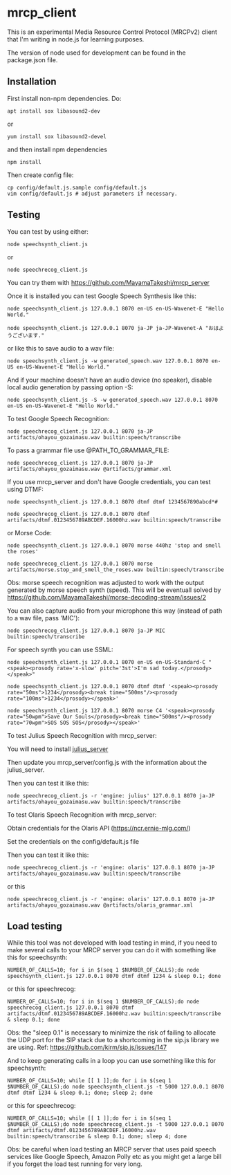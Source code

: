 # mrcp_client

This is an experimental Media Resource Control Protocol (MRCPv2) client that I'm writing in node.js for learning purposes.

The version of node used for development can be found in the package.json file.

## Installation

First install non-npm dependencies. Do:

```
apt install sox libasound2-dev
```
or
```
yum install sox libasound2-devel
```

and then install npm dependencies
```
npm install
```

Then create config file:
```
cp config/default.js.sample config/default.js
vim config/default.js # adjust parameters if necessary.
```

## Testing

You can test by using either:
```
node speechsynth_client.js
```
or
```
node speechrecog_client.js
```

You can try them with https://github.com/MayamaTakeshi/mrcp_server

Once it is installed you can test Google Speech Synthesis like this:
```
node speechsynth_client.js 127.0.0.1 8070 en-US en-US-Wavenet-E "Hello World."

node speechsynth_client.js 127.0.0.1 8070 ja-JP ja-JP-Wavenet-A "おはようございます."
```
or like this to save audio to a wav file:
```
node speechsynth_client.js -w generated_speech.wav 127.0.0.1 8070 en-US en-US-Wavenet-E "Hello World."
```
And if your machine doesn't have an audio device (no speaker), disable local audio generation by passing option -S:
```
node speechsynth_client.js -S -w generated_speech.wav 127.0.0.1 8070 en-US en-US-Wavenet-E "Hello World."
```


To test Google Speech Recognition:
```
node speechrecog_client.js 127.0.0.1 8070 ja-JP artifacts/ohayou_gozaimasu.wav builtin:speech/transcribe
```
To pass a grammar file use @PATH_TO_GRAMMAR_FILE:
```
node speechrecog_client.js 127.0.0.1 8070 ja-JP artifacts/ohayou_gozaimasu.wav @artifacts/grammar.xml 
```


If you use mrcp_server and don't have Google credentials, you can test using DTMF:
```
node speechsynth_client.js 127.0.0.1 8070 dtmf dtmf 1234567890abcd*#

node speechrecog_client.js 127.0.0.1 8070 dtmf artifacts/dtmf.0123456789ABCDEF.16000hz.wav builtin:speech/transcribe
```

or Morse Code:
```
node speechsynth_client.js 127.0.0.1 8070 morse 440hz 'stop and smell the roses'

node speechrecog_client.js 127.0.0.1 8070 morse artifacts/morse.stop_and_smell_the_roses.wav builtin:speech/transcribe

```

Obs: morse speech recognition was adjusted to work with the output generated by morse speech synth (speed). This will be eventuall solved by https://github.com/MayamaTakeshi/morse-decoding-stream/issues/2


You can also capture audio from your microphone this way (instead of path to a wav file, pass 'MIC'):
```
node speechrecog_client.js 127.0.0.1 8070 ja-JP MIC builtin:speech/transcribe
```
For speech synth you can use SSML:
```
node speechsynth_client.js 127.0.0.1 8070 en-US en-US-Standard-C "<speak><prosody rate='x-slow' pitch='3st'>I'm sad today.</prosody></speak>"

node speechsynth_client.js 127.0.0.1 8070 dtmf dtmf '<speak><prosody rate="50ms">1234</prosody><break time="500ms"/><prosody rate="100ms">1234</prosody></speak>'

node speechsynth_client.js 127.0.0.1 8070 morse C4 '<speak><prosody rate="50wpm">Save Our Souls</prosody><break time="500ms"/><prosody rate="70wpm">SOS SOS SOS</prosody></speak>'

```

To test Julius Speech Recognition with mrcp_server:

You will need to install [julius_server](https://github.com/MayamaTakeshi/julius_server)

Then update you mrcp_server/config.js with the information about the julius_server.

Then you can test it like this:
```
node speechrecog_client.js -r 'engine: julius' 127.0.0.1 8070 ja-JP artifacts/ohayou_gozaimasu.wav builtin:speech/transcribe
```


To test Olaris Speech Recognition with mrcp_server:

Obtain credentials for the Olaris API (https://ncr.ernie-mlg.com/)

Set the credentials on the config/default.js file

Then you can test it like this:
```
node speechrecog_client.js -r 'engine: olaris' 127.0.0.1 8070 ja-JP artifacts/ohayou_gozaimasu.wav builtin:speech/transcribe
```

or this
```
node speechrecog_client.js -r 'engine: olaris' 127.0.0.1 8070 ja-JP artifacts/ohayou_gozaimasu.wav @artifacts/olaris_grammar.xml
```


## Load testing

While this tool was not developed with load testing in mind, if you need to make several calls to your MRCP server you can do it with something like this for speechsynth:
```
NUMBER_OF_CALLS=10; for i in $(seq 1 $NUMBER_OF_CALLS);do node speechsynth_client.js 127.0.0.1 8070 dtmf dtmf 1234 & sleep 0.1; done
```
or this for speechrecog:
```
NUMBER_OF_CALLS=10; for i in $(seq 1 $NUMBER_OF_CALLS);do node speechrecog_client.js 127.0.0.1 8070 dtmf artifacts/dtmf.0123456789ABCDEF.16000hz.wav builtin:speech/transcribe & sleep 0.1; done
```

  Obs: the "sleep 0.1" is necessary to minimize the risk of failing to allocate the UDP port for the SIP stack due to a shortcoming in the sip.js library we are using. Ref: https://github.com/kirm/sip.js/issues/147

And to keep generating calls in a loop you can use something like this for speechsynth:
```
NUMBER_OF_CALLS=10; while [[ 1 ]];do for i in $(seq 1 $NUMBER_OF_CALLS);do node speechsynth_client.js -t 5000 127.0.0.1 8070 dtmf dtmf 1234 & sleep 0.1; done; sleep 2; done
```
or this for speechrecog:
```
NUMBER_OF_CALLS=10; while [[ 1 ]];do for i in $(seq 1 $NUMBER_OF_CALLS);do node speechrecog_client.js -t 5000 127.0.0.1 8070 dtmf artifacts/dtmf.0123456789ABCDEF.16000hz.wav builtin:speech/transcribe & sleep 0.1; done; sleep 4; done
```

Obs: be careful when load testing an MRCP server that uses paid speech services like Google Speech, Amazon Polly etc as you might get a large bill if you forget the load test running for very long.


